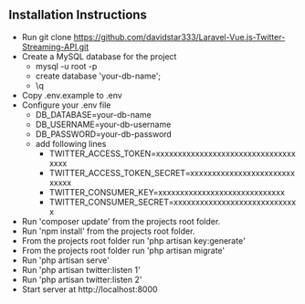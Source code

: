## Installation Instructions

- Run git clone https://github.com/davidstar333/Laravel-Vue.js-Twitter-Streaming-API.git
- Create a MySQL database for the project
    - mysql -u root -p
    - create database 'your-db-name';
    - \q
- Copy .env.example to .env
- Configure your .env file
    - DB_DATABASE=your-db-name
    - DB_USERNAME=your-db-username
    - DB_PASSWORD=your-db-password
    - add following lines
        - TWITTER_ACCESS_TOKEN=xxxxxxxxxxxxxxxxxxxxxxxxxxxxxxxxxxxx
        - TWITTER_ACCESS_TOKEN_SECRET=xxxxxxxxxxxxxxxxxxxxxxxxxxxxx
        - TWITTER_CONSUMER_KEY=xxxxxxxxxxxxxxxxxxxxxxxxxxxxx
        - TWITTER_CONSUMER_SECRET=xxxxxxxxxxxxxxxxxxxxxxxxxxxxx
- Run 'composer update' from the projects root folder.
- Run 'npm install' from the projects root folder.
- From the projects root folder run 'php artisan key:generate'
- From the projects root folder run 'php artisan migrate'
- Run 'php artisan serve'
- Run 'php artisan twitter:listen 1'
- Run 'php artisan twitter:listen 2'
- Start server at http://localhost:8000
